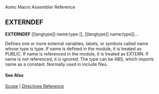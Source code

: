 Asmc Macro Assembler Reference

## EXTERNDEF

**EXTERNDEF** [[langtype]] name:type [[, [[langtype]] name:type]]...

Defines one or more external variables, labels, or symbols called name whose type is type. If name is defined in the module, it is treated as PUBLIC. If name is referenced in the module, it is treated as EXTERN. If name is not referenced, it is ignored. The type can be ABS, which imports name as a constant. Normally used in include files.

#### See Also

[Scope](scope.md) | [Directives Reference](readme.md)

